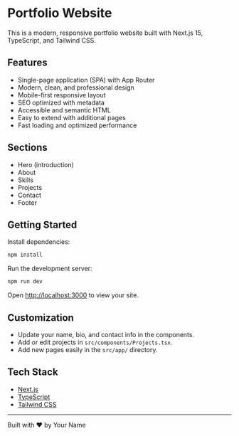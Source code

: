 
# Portfolio Website

This is a modern, responsive portfolio website built with Next.js 15, TypeScript, and Tailwind CSS.

## Features
- Single-page application (SPA) with App Router
- Modern, clean, and professional design
- Mobile-first responsive layout
- SEO optimized with metadata
- Accessible and semantic HTML
- Easy to extend with additional pages
- Fast loading and optimized performance

## Sections
- Hero (introduction)
- About
- Skills
- Projects
- Contact
- Footer

## Getting Started

Install dependencies:
```bash
npm install
```

Run the development server:
```bash
npm run dev
```

Open [http://localhost:3000](http://localhost:3000) to view your site.

## Customization
- Update your name, bio, and contact info in the components.
- Add or edit projects in `src/components/Projects.tsx`.
- Add new pages easily in the `src/app/` directory.

## Tech Stack
- [Next.js](https://nextjs.org/)
- [TypeScript](https://www.typescriptlang.org/)
- [Tailwind CSS](https://tailwindcss.com/)

---

Built with ❤️ by Your Name
